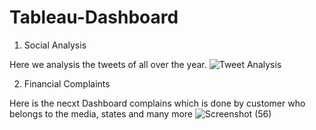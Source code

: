 # Tableau-Dashboard
1. Social Analysis 

Here we analysis the tweets of all over the year.
![Tweet Analysis](https://user-images.githubusercontent.com/65023775/189179376-49242879-f43b-40d6-a475-a66e7484dbf2.png)


2. Financial Complaints

Here is the necxt Dashboard complains which is done by customer who belongs to the media, states and many more 
![Screenshot (56)](https://user-images.githubusercontent.com/65023775/189240668-f11b3727-567b-45ec-b544-5f7f94ea0ee5.png)
